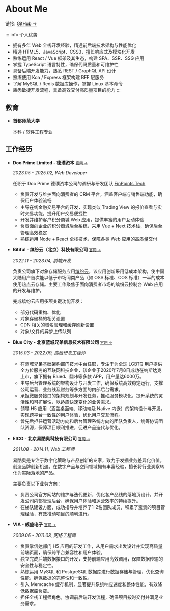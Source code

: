 # About Me

链接: [GitHub &#8594;](https://github.com/mark-lauq)

::: info 个人优势

- 拥有多年 Web 全栈开发经验，精通前后端技术架构与性能优化
- 精通 HTML5、JavaScript、CSS3，擅长响应式及模块化开发
- 熟练运用 React / Vue 框架及其生态，构建 SPA、SSR、SSG 应用
- 掌握 TypeScript 语言特性，确保代码质量和可维护性
- 具备后端开发能力，熟悉 REST / GraphQL API 设计
- 熟练使用 Koa / Express 框架构建 BFF 层服务
- 了解 MySQL / Redis 数据库操作，掌握 Linux 基本命令
- 熟悉敏捷开发流程，具备高效交付高质量项目的能力
  :::

## 教育

- **首都师范大学**

  本科 / 软件工程专业

## 工作经历

- **Doo Prime Limited - 德璞资本** <small>[官网 &#8594;](https://www.dooprime.com)</small>

  _2023.05 - 2025.02, Web Developer_

  任职于 Doo Prime 德璞资本公司的调研与研发团队 [FinPoints Tech](https://www.finpoints.com)

  - 负责开发与维护面向消费者的 CRM 平台，涵盖客户端与销售端功能，确保用户体验流畅
  - 主导在线金融交易平台的开发，实现类似 Trading View 的报价查看与实时交易功能，提升用户交易便捷性
  - 开发并维护客户积分商城 Web 应用，提供丰富的用户互动体验
  - 负责面向企业的积分商城后台系统，采用 Vue + Next 技术栈，确保后台管理高效稳定
  - 熟练运用 Node + React 全栈技术，保障各类 Web 应用的高质量交付

- **Bitiful - 缤纷云（北京）科技有限公司** <small>[官网 &#8594;](https://www.bitiful.com)</small>

  _2022.11 - 2023.04, 前端开发_

  负责公司旗下对象存储服务应用[缤纷云](https://www.bitiful.com)，该应用创新采用低成本架构，使中国大陆用户首次能以低于市场同类产品（如 OSS 标准、COS 标准）一半的成本使用热点云存储。主要工作聚焦于面向消费者市场的缤纷云控制台 Web 应用的开发与维护。

  完成缤纷云应用多项关键功能开发：

  - 部分代码重构、优化
  - 对象存储桶的相关设置
  - CDN 相关的域名管理和缓存刷新设置
  - 对象/文件的异步上传队列

- **Blue City - 北京蓝城兄弟信息技术有限公司** <small>[官网 &#8594;](https://www.bluecity.com)</small>

  _2015.03 - 2022.09, 高级研发工程师_

  - 在蓝城兄弟基础架构部门技术中台任职，专注于为全球 LGBTQ 用户提供全方位服务的互联网科技企业，该企业于2020年7月8日成功在纳斯达克上市，旗下拥有 Blued、翻咔等多款 APP，用户量达6000万。
  - 主导后台管理系统的架构设计与开发工作，确保系统高效稳定运行，支撑公司运营、业务线及财务等多方面的内部后台需求。
  - 承担微服务接口的架构规划与开发任务，推动服务模块化，提升系统的灵活性和可扩展性，以适应快速变化的业务需求。
  - 领导 H5 应用（涵盖桌面端、移动端及 Native 内嵌）的架构设计与开发，实现跨平台一致性的用户体验，优化用户交互流程。
  - 曾先后担任运营活动方向和后台管理系统方向的团队负责人，统筹协调团队资源，保障项目顺利推进，促进产品迭代与优化。

- **EICO - 北京易酷奥科技有限公司** <small>[官网 &#8594;](https://eicoinc.com)</small>

  _2011.08 - 2014.11, Web 工程师_

  易酷奥是专注于数字化策略与产品创新的专家，致力于发掘业务差异化价值，创造品牌创新机遇。在数字产品与空间领域拥有丰富经验，擅长将行业洞察转化为实际落地的产品。

  主要负责以下业务方向：

  - 负责公司官方网站的维护与迭代更新，优化各产品线的落地页设计，并开发公司内部管理后台，确保用户体验和运营效率的持续提升。
  - 在梯队建设方面，成功指导并培养了1-2名团队成员，积累了宝贵的项目管理经验，有效推动项目的顺利进行。

- **VIA - 威盛电子** <small>[官网 &#8594;](https://www.viatech.com.cn)</small>

  _2009.06 - 2011.08, 网络工程师_

  - 负责掌信达部门 H5 应用的研发工作，从用户需求出发设计并实现高质量前端页面，确保跨平台兼容性和用户体验。
  - 独立完成后端数据接口的开发，支持前端应用高效调用，保障数据传输的安全性与稳定性。
  - 熟练运用 MySQL 和 PostgreSQL 数据库进行数据存储与管理，优化查询性能，确保数据的完整性和一致性。
  - 引入 Memcache 缓存机制，显著提升系统响应速度和整体性能，有效降低数据库负载。
  - 担任全栈工程师角色，协调前后端开发流程，确保项目按时交付并满足业务需求。
